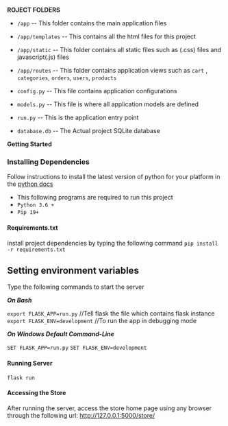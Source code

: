 **ROJECT FOLDERS**

- `/app` 
-- This folder contains the main application files 
- `/app/templates`
-- This contains all the html files for this project
- `/app/static`
-- This folder contains all static files such as (.css) files and javascript(.js) files
- `/app/routes`
-- This folder contains application views such as `cart` , `categories`, `orders`, `users`, `products`
- `config.py`
-- This file contains application configurations
- `models.py`
-- This file is where all application models are defined

- `run.py`
-- This is the application entry point

- `database.db`
-- The Actual project SQLite database

**Getting Started**
### Installing Dependencies

Follow instructions to install the latest version of python for your platform in the [python docs](https://docs.python.org/3/using/unix.html#getting-and-installing-the-latest-version-of-python)
- This following programs are required to run this project
- ```Python 3.6 + ```
- ```Pip 19+ ```

#### Requirements.txt
install project dependencies by typing the following command
`pip install -r requirements.txt`

## Setting environment variables
Type the following commands to start the server

***On Bash***

`export FLASK_APP=run.py` //Tell flask the file which contains flask instance
`export FLASK_ENV=development` //To run the app in debugging mode

***On Windows Default Command-Line***

`SET FLASK_APP=run.py`
`SET FLASK_ENV=development`

 #### Running Server

 `flask run`

 #### Accessing the Store

 After running the server, access the store home page using any browser
 through the following url:
 http://127.0.0.1:5000/store/



 
